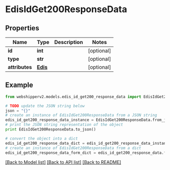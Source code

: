 # EdisIdGet200ResponseData


## Properties
Name | Type | Description | Notes
------------ | ------------- | ------------- | -------------
**id** | **int** |  | [optional] 
**type** | **str** |  | [optional] 
**attributes** | [**Edis**](Edis.md) |  | [optional] 

## Example

```python
from webshipperv2.models.edis_id_get200_response_data import EdisIdGet200ResponseData

# TODO update the JSON string below
json = "{}"
# create an instance of EdisIdGet200ResponseData from a JSON string
edis_id_get200_response_data_instance = EdisIdGet200ResponseData.from_json(json)
# print the JSON string representation of the object
print EdisIdGet200ResponseData.to_json()

# convert the object into a dict
edis_id_get200_response_data_dict = edis_id_get200_response_data_instance.to_dict()
# create an instance of EdisIdGet200ResponseData from a dict
edis_id_get200_response_data_form_dict = edis_id_get200_response_data.from_dict(edis_id_get200_response_data_dict)
```
[[Back to Model list]](../README.md#documentation-for-models) [[Back to API list]](../README.md#documentation-for-api-endpoints) [[Back to README]](../README.md)


